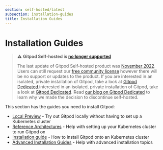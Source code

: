 ```yaml
---
section: self-hosted/latest
subsection: installation-guides
title: Installation Guides
---
```


# Installation Guides

> ⚠️ **Gitpod Self-hosted is [no longer supported](/blog/introducing-gitpod-dedicated)**
>
> The last update of Gitpod Self-hosted product was [November 2022](/changelog/november-self-hosted-release). Users can still request our [free community license](/community-license) however there will be no support or updates to the product. If you are interested in an isolated, private installation of Gitpod, take a look at [Gitpod Dedicated](/dedicated).interested in an isolated, private installation of Gitpod, take a look at [Gitpod Dedicated](/dedicated).
> Read [our blog on Gitpod Dedicated](/blog/introducing-gitpod-dedicated) to learn why we made the decision to discontinue self-hosted.

This section has the guides you need to install Gitpod:

-   [Local Preview](local-preview) - Try out Gitpod locally without having to set up a Kubernetes cluster
-   [Reference Architectures](/docs/configure/self-hosted/latest/reference-architecture) - Help with setting up your Kubernetes cluster to run Gitpod on
-   [Installation guide](/docs/configure/self-hosted/latest/installing-gitpod) - How to install Gitpod onto an Kubernetes cluster
-   [Advanced Installation Guides](/docs/configure/self-hosted/latest/advanced) - Help with advanced installation topics
